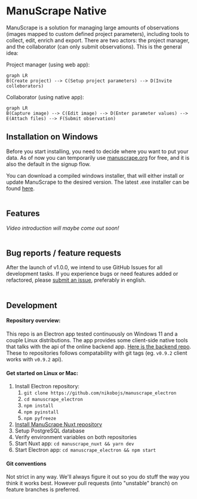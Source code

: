# ManuScrape Native
ManuScrape is a solution for managing large amounts of observations (images mapped to custom defined project parameters), including tools to collect, edit, enrich and export. There are two actors: the project manager, and the collaborator (can only submit observations). This is the general idea:

Project manager (using web app):
```mermaid
graph LR
B(Create project) --> C(Setup project parameters) --> D(Invite colleborators)
```

Collaborator (using native app):
```mermaid
graph LR
B(Capture image) --> C(Edit image) --> D(Enter parameter values) --> E(Attach files) --> F(Submit observation)
```

## Installation on Windows
Before you start installing, you need to decide where you want to put your data. As of now you can temporarily use [manuscrape.org](https://manuscrape.org) for free, and it is also the default in the signup flow.

You can download a compiled windows installer, that will either install or update ManuScrape to the desired version. The latest .exe installer can be found [here](https://github.com/nikobojs/manuscrape_electron/releases).
<br />
<br />

## Features

_Video introduction will maybe come out soon!_
<br />
<br />

## Bug reports / feature requests
After the launch of v1.0.0, we intend to use GitHub Issues for all development tasks. If you experience bugs or need features added or refactored, please [submit an issue](https://github.com/nikobojs/manuscrape_electron/issues), preferably in english.
<br />
<br />

## Development

#### Repository overview:
This repo is an Electron app tested continuously on Windows 11 and a couple Linux distributions. The app provides some client-side native tools that talks with the api of the online backend app. [Here is the backend repo](https://github.com/nikobojs/manuscrape_nuxt). These to repositories follows compatability with git tags (eg. `v0.9.2` client works with `v0.9.2` api).

#### Get started on Linux or Mac:
1. Install Electron repository:
	1. `git clone https://github.com/nikobojs/manuscrape_electron`
	2. `cd manuscrape_electron`
	3. `npm install`
	4. `npm pyinstall`
	5. `npm pyfreeze`
2. [Install ManuScrape Nuxt repository](https://github.com/nikobojs/manuscrape_nuxt)
3. Setup PostgreSQL database
4. Verify environment variables on both repositories
5. Start Nuxt app: `cd manuscrape_nuxt && yarn dev`
6. Start Electron app: `cd manuscrape_electron && npm start`

#### Git conventions
Not strict in any way. We'll always figure it out so you do stuff the way you think it works best. However pull requests (into "unstable" branch) on feature branches is preferred.